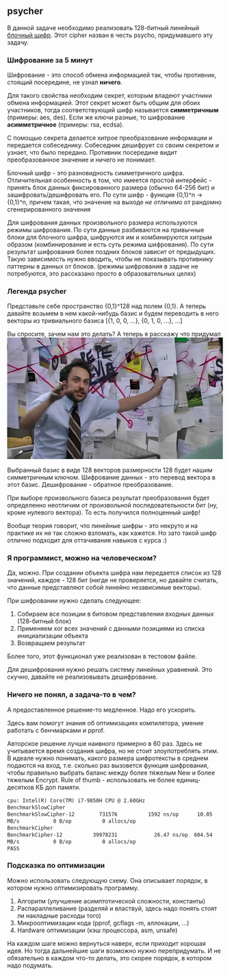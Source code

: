## psycher

В данной задаче необходимо реализовать 128-битный линейный [блочный шифр](https://ru.wikipedia.org/wiki/Блочный_шифр). Этот cipher назван в честь psycho, придумавшего эту задачу.

### Шифрование за 5 минут

Шифрование - это способ обмена информацией так, чтобы противник, стоящий посередине, не узнал **ничего**. 

Для такого свойства необходим секрет, которым владеют участники обмена информацией. Этот секрет может быть общим для обоих участников, тогда соответствующий шифр называется **симметричным** (примеры: aes, des). Если же ключи разные, то шифрование **асимметричное** (примеры: rsa, ecdsa).

С помощью секрета делается хитрое преобразование информации и передается собеседнику. Собеседник дешифрует со своим секретом и узнает, что было передано. Противник посередине видит преобразованное значение и ничего не понимает.

Блочный шифр - это разновидность симметричного шифра. Отличительная особенность в том, что имеется простой интерфейс - принять блок данных фиксированного размера (обычно 64-256 бит) и зашифровать/дешифровать его. По сути шифр - функция {0,1}^n -> {0,1}^n, причем такая, что значение на выходе *не отличимо* от рандомно сгенерированного значения

Для шифрования данных произвольного размера используются режимы шифрования. По сути данные разбиваются на привычные блоки для блочного шифра, шифруются им и комбинируются хитрым образом (комбинирование и есть суть режима шифрования). По сути результат шифрования более поздних блоков зависит от предыдущих. Такую зависимость нужно вводить, чтобы не показывать противнику паттерны в данных от блоков. (режимы шифрования в задаче не потребуются, это рассказано просто в образовательных целях)

### Легенда psycher

Представьте себе пространство {0,1}^128 над полем {0,1}. А теперь давайте возьмем в нем какой-нибудь базис и будем переводить в него векторы из тривиального базиса [{1, 0, 0, ...}, {0, 1, 0, ...}, ...]

Вы спросите, зачем нам это делать? А теперь я расскажу что придумал
![](./img.png)

Выбранный базис в виде 128 векторов размерности 128 будет нашим симметричным ключом. Шифрование данных - это перевод вектора в этот базис. Дешифрование - обратное преобразование.

При выборе произвольного базиса результат преобразования будет определенно неотличим от произвольной последовательности бит (ну, кроме нулевого вектора). То есть получился полноценный шифр!

Вообще теория говорит, что линейные шифры - это некруто и на практике их не так сложно взломать, как кажется. Но зато такой шифр отлично подходит для оттачивания навыков с курса :)

### Я программист, можно на человеческом?

Да, можно. При создании объекта шифра нам передается список из 128 значений, каждое - 128 бит (нигде не проверяется, но давайте считать, что данные представляют собой линейно независимые векторы).

При шифровании нужно сделать следующее:
1. Собираем все позиции в битовом представлении входных данных (128-битный блок)
2. Применяем xor всех значений с данными позициями из списка инициализации объекта
3. Возвращаем результат

Более того, этот функционал уже реализован в тестовом файле.

Для дешифрования нужно решать систему линейных уравнений. Это скучно, давайте не реализовывать дешифрование.

### Ничего не понял, а задача-то в чем?

А предоставленное решение-то медленное. Надо его ускорить.

Здесь вам помогут знания об оптимизациях компилятора, умение работать с бенчмарками и pprof.

Авторское решение лучше наивного примерно в 60 раз. Здесь не учитывается время создания шифра, но не стоит злоупотреблять этим. В идеале нужно понимать, какого размера шифротексты в среднем подаются на вход, т.е. сколько раз вызовется функция шифрования, чтобы правильно выбрать баланс между более тяжелым New и более тяжелым Encrypt. Rule of thumb - использовать не более единиц-десятков КБ доп памяти.

```
cpu: Intel(R) Core(TM) i7-9850H CPU @ 2.60GHz
BenchmarkSlowCipher
BenchmarkSlowCipher-12    	  731576	      1592 ns/op	  10.05 MB/s	       0 B/op	       0 allocs/op
BenchmarkCipher
BenchmarkCipher-12        	39978231	        26.47 ns/op	 604.54 MB/s	       0 B/op	       0 allocs/op
PASS
```

### Подсказка по оптимизации

Можно использовать следующую схему. Она описывает порядок, в котором нужно оптимизировать программу.

1. Алгоритм (улучшение асимптотической сложности, константы)
2. Распараллеливание (разделяй и властвуй, здесь надо понять стоят ли накладные расходы того)
3. Микрооптимизации кода (pprof, gcflags -m, аллокации, ...)
4. Hardware оптимизации (кэш процессора, asm, unsafe)

На каждом шаге можно вернуться наверх, если приходит хорошая идея. Но тогда дальнейшие шаги возможно нужно перепридумать. И не обязательно в каждом что-то делать, это скорее порядок, в котором надо подумать.



